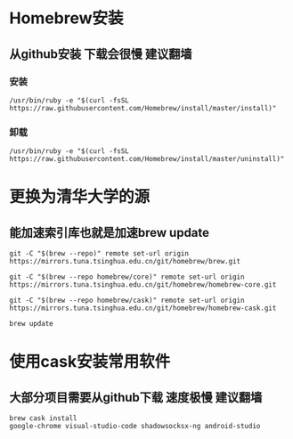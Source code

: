 # Homebrew安装
## 从github安装 下载会很慢 建议翻墙
### 安装
```
/usr/bin/ruby -e "$(curl -fsSL https://raw.githubusercontent.com/Homebrew/install/master/install)"
```
### 卸载
```
/usr/bin/ruby -e "$(curl -fsSL https://raw.githubusercontent.com/Homebrew/install/master/uninstall)"
```
# 更换为清华大学的源
## 能加速索引库也就是加速brew update
```
git -C "$(brew --repo)" remote set-url origin https://mirrors.tuna.tsinghua.edu.cn/git/homebrew/brew.git

git -C "$(brew --repo homebrew/core)" remote set-url origin https://mirrors.tuna.tsinghua.edu.cn/git/homebrew/homebrew-core.git

git -C "$(brew --repo homebrew/cask)" remote set-url origin https://mirrors.tuna.tsinghua.edu.cn/git/homebrew/homebrew-cask.git

brew update
```
# 使用cask安装常用软件
## 大部分项目需要从github下载 速度极慢 建议翻墙
```
brew cask install
google-chrome visual-studio-code shadowsocksx-ng android-studio
```

